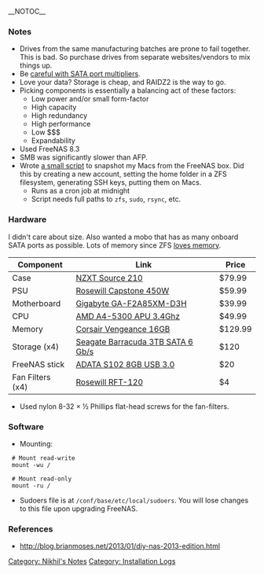 \_\_NOTOC\_\_

### Notes

-   Drives from the same manufacturing batches are prone to
    fail together. This is bad. So purchase drives from separate
    websites/vendors to mix things up.
-   Be [careful with SATA port
    multipliers](http://www.zdnet.com/are-sata-port-multipliers-safe-7000011897).
-   Love your data? Storage is cheap, and RAIDZ2 is the way to go.
-   Picking components is essentially a balancing act of these factors:
    -   Low power and/or small form-factor
    -   High capacity
    -   High redundancy
    -   High performance
    -   Low $$$
    -   Expandability
-   Used FreeNAS 8.3
-   SMB was significantly slower than AFP.
-   Wrote [a small
    script](https://github.com/afreeorange/zfs-timemachine) to snapshot
    my Macs from the FreeNAS box. Did this by creating a new account,
    setting the home folder in a ZFS filesystem, generating SSH keys,
    putting them on Macs.
    -   Runs as a cron job at midnight
    -   Script needs full paths to `zfs`, `sudo`, `rsync`, etc.

### Hardware

I didn't care about size. Also wanted a mobo that has as many onboard
SATA ports as possible. Lots of memory since ZFS [loves
memory](https://wiki.freebsd.org/ZFSTuningGuide).

| Component        | Link                                                                                | Price   |
|------------------|-------------------------------------------------------------------------------------|---------|
| Case             | [NZXT Source 210](http://www.amazon.com/gp/product/B009O7YZ7O)                      | $79.99  |
| PSU              | [Rosewill Capstone 450W](http://www.amazon.com/gp/product/B006BCKDGW)               | $59.99  |
| Motherboard      | [Gigabyte GA-F2A85XM-D3H](http://www.amazon.com/gp/product/B005869A7K)              | $39.99  |
| CPU              | [AMD A4-5300 APU 3.4Ghz](http://www.amazon.com/gp/product/B0095VPBM2)               | $49.99  |
| Memory           | [Corsair Vengeance 16GB](http://www.amazon.com/gp/product/B006EWUO22)               | $129.99 |
| Storage (x4)     | [Seagate Barracuda 3TB SATA 6 Gb/s](http://www.amazon.com/gp/product/B005T3GRLY)    | $120    |
| FreeNAS stick    | [ADATA S102 8GB USB 3.0](http://www.amazon.com/gp/product/B005Y8BYOE)               | $20     |
| Fan Filters (x4) | [Rosewill RFT-120](http://www.newegg.com/Product/Product.aspx?Item=N82E16811988015) | $4      |

-   Used nylon 8-32 × ½ Phillips flat-head screws for the fan-filters.

### Software

-   Mounting:

` # Mount read-write`  
` mount -wu /`  
` `  
` # Mount read-only`  
` mount -ru /`

-   Sudoers file is at `/conf/base/etc/local/sudoers`. You will lose
    changes to this file upon upgrading FreeNAS.

### References

-   <http://blog.brianmoses.net/2013/01/diy-nas-2013-edition.html>

[Category: Nikhil's Notes](Category:_Nikhil's_Notes "wikilink")
[Category: Installation Logs](Category:_Installation_Logs "wikilink")
